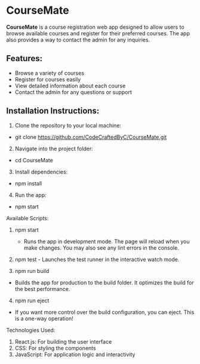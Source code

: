 # CourseMate

**CourseMate** is a course registration web app designed to allow users to browse available courses and register for their preferred courses. The app also provides a way to contact the admin for any inquiries.

## Features:
- Browse a variety of courses
- Register for courses easily
- View detailed information about each course
- Contact the admin for any questions or support

## Installation Instructions:

1. Clone the repository to your local machine:
 -   git clone https://github.com/CodeCraftedByC/CourseMate.git

2. Navigate into the project folder:
 - cd CourseMate

3. Install dependencies:
 - npm install

4. Run the app:
 - npm start

Available Scripts:
  1. npm start
     - Runs the app in development mode. The page will reload when you make changes. You may also see any lint errors in the console.

  2. npm test
    - Launches the test runner in the interactive watch mode.

  3. npm run build
   -  Builds the app for production to the build folder. It optimizes the build for the best performance.

  4. npm run eject
  - If you want more control over the build configuration, you can eject. This is a one-way operation!

Technologies Used:
   1. React.js: For building the user interface
   2. CSS: For styling the components
  3. JavaScript: For application logic and interactivity





